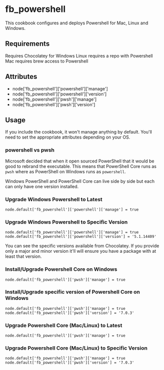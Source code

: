 fb_powershell
==========
This cookbook configures and deploys Powershell for Mac, Linux and Windows.

Requirements
------------
Requires Chocolatey for Windows
Linux requires a repo with Powershell
Mac requires brew access to Powershell

Attributes
----------

* node['fb_powershell']['powershell']['manage']
* node['fb_powershell']['powershell']['version']
* node['fb_powershell']['pwsh']['manage']
* node['fb_powershell']['pwsh']['version']

Usage
-----
If you include the cookbook, it won't manage anything by default. You'll need
to set the appropriate attributes depending on your OS.

### powershell vs pwsh

Microsoft decided that when it open sourced PowerShell that it would be good to
rebrand the executable. This means that PowerShell Core runs as `pwsh` where as
PowerShell on Windows runs as `powershell`.

Windows PowerShell and PowerShell Core can live side by side but each can only
have one version installed.

### Upgrade Windows Powershell to Latest

```
node.default['fb_powershell']['powershell']['manage'] = true
```

### Upgrade Windows Powershell to Specific Version

```
node.default['fb_powershell']['powershell']['manage'] = true
node.default['fb_powershell']['powershell']['version'] = '5.1.14409'
```

You can see the specific versions available from Chocolatey. If you provide only
a major and minor version it'll will ensure you have a package with at least
that version.

### Install/Upgrade Powershell Core on Windows

```
node.default['fb_powershell']['pwsh']['manage'] = true
```

### Install/Upgrade specific version of Powershell Core on Windows

```
node.default['fb_powershell']['pwsh']['manage'] = true
node.default['fb_powershell']['pwsh']['version'] = '7.0.3'
```

### Upgrade Powershell Core (Mac/Linux) to Latest

```
node.default['fb_powershell']['pwsh']['manage'] = true
```

### Upgrade Powershell Core (Mac/Linux) to Specific Version

```
node.default['fb_powershell']['pwsh']['manage'] = true
node.default['fb_powershell']['pwsh']['version'] = '7.0.3'
```
